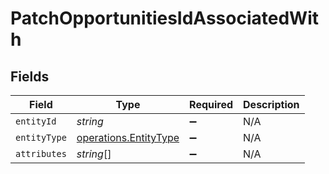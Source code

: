 # PatchOpportunitiesIdAssociatedWith


## Fields

| Field                                                          | Type                                                           | Required                                                       | Description                                                    |
| -------------------------------------------------------------- | -------------------------------------------------------------- | -------------------------------------------------------------- | -------------------------------------------------------------- |
| `entityId`                                                     | *string*                                                       | :heavy_minus_sign:                                             | N/A                                                            |
| `entityType`                                                   | [operations.EntityType](../../models/operations/entitytype.md) | :heavy_minus_sign:                                             | N/A                                                            |
| `attributes`                                                   | *string*[]                                                     | :heavy_minus_sign:                                             | N/A                                                            |